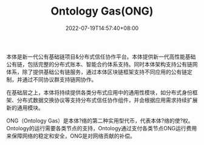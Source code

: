 ﻿---
weight: 
title: "Ontology Gas(ONG)"
description: "本体是新一代公有基础链&分布式信任协作平台"
date: 2022-07-19T14:57:40+08:00
lastmod: 2022-07-19T14:57:40+08:00
draft: false
authors: ["Simon"]
featuredImage: "ontology-gasong.jpg"
link: "https://ont.io/"
tags: ["数字代币","Ontology Gas(ONG)"]
categories: ["navigation"]
navigation: ["数字代币"]
lightgallery: true
toc: true
pinned: false
recommend: false
recommend1: false
---
本体是新一代公有基础链项目&分布式信任协作平台。本体提供新一代高性能基础公有链，包括完整的分布式账本、智能合约体系支持。同时本体架构支持公有链网体系，除了提供基础公有链服务，通过本体区块链框架支持不同应用的公有链定制，并通过不同协议群支持链网协作。

在基础层之上，本体将持续提供各类分布式应用中的通用性模块，如分布式身份框架、分布式数据交换协议等支持分布式信任协作组件，并会根据应用需求持续扩展新的通用模块。

ONG（Ontology Gas）是本体?络的第二种实用型代币，代表本体?络的使?权。Ontology的运行需要各类节点的支持，Ontology通过支付各类节点ONG运行费用来保障网络的稳定和安全，ONG是对网络贡献的补偿。
